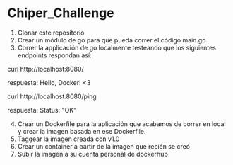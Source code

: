# Chiper_Challenge


1. Clonar este repositorio
2. Crear un módulo de go para que pueda correr el código main.go
3. Correr la applicación de go localmente testeando que los siguientes endpoints respondan así:

curl http://localhost:8080/

respuesta: Hello, Docker! <3

curl http://localhost:8080/ping 

respuesta: Status: "OK"

4.  Crear un Dockerfile para la aplicación que acabamos de correr en local y crear la imagen basada en ese Dockerfile.
5.  Taggear la imagen creada con v1.0
6.  Crear un container a partir de la imagen que recién se creó
7. Subir la imagen a su cuenta personal de dockerhub   
